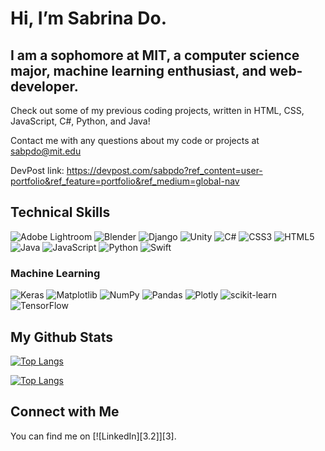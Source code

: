 # Hi, I’m Sabrina Do. #

## I am a sophomore at MIT, a computer science major, machine learning enthusiast, and web-developer. ##

Check out some of my previous coding projects, written in HTML, CSS, JavaScript, C#, Python, and Java!

Contact me with any questions about my code or projects at sabpdo@mit.edu

DevPost link: https://devpost.com/sabpdo?ref_content=user-portfolio&ref_feature=portfolio&ref_medium=global-nav

## Technical Skills ##
![Adobe Lightroom](https://img.shields.io/badge/Adobe%20Lightroom-31A8FF.svg?style=for-the-badge&logo=Adobe%20Lightroom&logoColor=white)
![Blender](https://img.shields.io/badge/blender-%23F5792A.svg?style=for-the-badge&logo=blender&logoColor=white)
![Django](https://img.shields.io/badge/django-%23092E20.svg?style=for-the-badge&logo=django&logoColor=white)
![Unity](https://img.shields.io/badge/unity-%23000000.svg?style=for-the-badge&logo=unity&logoColor=white)
![C#](https://img.shields.io/badge/c%23-%23239120.svg?style=for-the-badge&logo=c-sharp&logoColor=white)
![CSS3](https://img.shields.io/badge/css3-%231572B6.svg?style=for-the-badge&logo=css3&logoColor=white)
![HTML5](https://img.shields.io/badge/html5-%23E34F26.svg?style=for-the-badge&logo=html5&logoColor=white)
![Java](https://img.shields.io/badge/java-%23ED8B00.svg?style=for-the-badge&logo=openjdk&logoColor=white)
![JavaScript](https://img.shields.io/badge/javascript-%23323330.svg?style=for-the-badge&logo=javascript&logoColor=%23F7DF1E)
![Python](https://img.shields.io/badge/python-3670A0?style=for-the-badge&logo=python&logoColor=ffdd54)
![Swift](https://img.shields.io/badge/swift-F54A2A?style=for-the-badge&logo=swift&logoColor=white)

### Machine Learning ###

![Keras](https://img.shields.io/badge/Keras-%23D00000.svg?style=for-the-badge&logo=Keras&logoColor=white)
![Matplotlib](https://img.shields.io/badge/Matplotlib-%23ffffff.svg?style=for-the-badge&logo=Matplotlib&logoColor=black)
![NumPy](https://img.shields.io/badge/numpy-%23013243.svg?style=for-the-badge&logo=numpy&logoColor=white)
![Pandas](https://img.shields.io/badge/pandas-%23150458.svg?style=for-the-badge&logo=pandas&logoColor=white)
![Plotly](https://img.shields.io/badge/Plotly-%233F4F75.svg?style=for-the-badge&logo=plotly&logoColor=white)
![scikit-learn](https://img.shields.io/badge/scikit--learn-%23F7931E.svg?style=for-the-badge&logo=scikit-learn&logoColor=white)
![TensorFlow](https://img.shields.io/badge/TensorFlow-%23FF6F00.svg?style=for-the-badge&logo=TensorFlow&logoColor=white)

## My Github Stats ##

<!-- [![Sabrina’s github stats](https://github-readme-stats.vercel.app/api?username=sabpdo)](https://github.com/sabpdo) -->
[![Top Langs](https://github-readme-stats.vercel.app/api/top-langs/?username=sabpdo&layout=compact)](https://github.com/sabpdo)

[![Top Langs](https://github-readme-stats.vercel.app/api/pin/?username=sabpdo&layout=compact)](https://github.com/sabpdo)

## Connect with Me ##

<!-- Actual text -->

You can find me on [![LinkedIn][3.2]][3].

<!-- Icons -->

[2.2]: https://raw.githubusercontent.com/sabpdo/sabpdo/master/linkedin.png (LinkedIn icon without padding)

<!-- Links to your social media accounts -->

[2]: https://www.linkedin.com/in/sabrina-phuonglan-d/